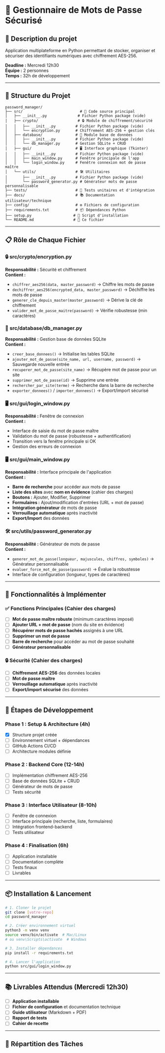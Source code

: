 # 🔐 Gestionnaire de Mots de Passe Sécurisé

## 📖 Description du projet
Application multiplateforme en Python permettant de stocker, organiser et sécuriser des identifiants numériques avec chiffrement AES-256.

**Deadline :** Mercredi 12h30  
**Équipe :** 2 personnes  
**Temps :** 32h de développement

---

## 📁 Structure du Projet

```
password_manager/
├── src/                          # 🐍 Code source principal
│   ├── __init__.py              # Fichier Python package (vide)
│   ├── crypto/                  # 🔒 Module de chiffrement/sécurité
│   │   ├── __init__.py         # Fichier Python package (vide)
│   │   └── encryption.py       # Chiffrement AES-256 + gestion clés
│   ├── database/               # 💾 Module base de données
│   │   ├── __init__.py         # Fichier Python package (vide)
│   │   └── db_manager.py       # Gestion SQLite + CRUD
│   ├── gui/                    # 🖥️ Interface graphique (Tkinter)
│   │   ├── __init__.py         # Fichier Python package (vide)
│   │   ├── main_window.py      # Fenêtre principale de l'app
│   │   └── login_window.py     # Fenêtre connexion mot de passe maître
│   └── utils/                  # 🛠️ Utilitaires
│       ├── __init__.py         # Fichier Python package (vide)
│       └── password_generator.py # Générateur mots de passe personnalisable
├── tests/                      # 🧪 Tests unitaires et d'intégration
├── docs/                       # 📚 Documentation utilisateur/technique
├── config/                     # ⚙️ Fichiers de configuration
├── requirements.txt            # 📦 Dépendances Python
├── setup.py                   # 🔧 Script d'installation
└── README.md                  # 📖 Ce fichier
```

---

## 📋 Rôle de Chaque Fichier

### 🔒 **src/crypto/encryption.py**
**Responsabilité :** Sécurité et chiffrement  
**Contient :**
- `chiffrer_aes256(data, master_password)` → Chiffre les mots de passe
- `dechiffrer_aes256(encrypted_data, master_password)` → Déchiffre les mots de passe
- `generer_cle_depuis_master(master_password)` → Dérive la clé de chiffrement
- `valider_mot_de_passe_maitre(password)` → Vérifie robustesse (min caractères)

### 💾 **src/database/db_manager.py**
**Responsabilité :** Gestion base de données SQLite  
**Contient :**
- `creer_base_donnees()` → Initialise les tables SQLite
- `ajouter_mot_de_passe(site_name, url, username, password)` → Sauvegarde nouvelle entrée
- `recuperer_mot_de_passe(site_name)` → Récupère mot de passe pour un site
- `supprimer_mot_de_passe(id)` → Supprime une entrée
- `rechercher_par_site(terme)` → Recherche dans la barre de recherche
- `exporter_donnees()` / `importer_donnees()` → Export/import sécurisé

### 🖥️ **src/gui/login_window.py**
**Responsabilité :** Fenêtre de connexion  
**Contient :**
- Interface de saisie du mot de passe maître
- Validation du mot de passe (robustesse + authentification)
- Transition vers la fenêtre principale si OK
- Gestion des erreurs de connexion

### 🖥️ **src/gui/main_window.py**
**Responsabilité :** Interface principale de l'application  
**Contient :**
- **Barre de recherche** pour accéder aux mots de passe
- **Liste des sites** avec **nom en évidence** (cahier des charges)
- **Boutons :** Ajouter, Modifier, Supprimer
- **Formulaires :** Ajout/modification d'entrées (URL + mot de passe)
- **Intégration générateur** de mots de passe
- **Verrouillage automatique** après inactivité
- **Export/Import** des données

### 🛠️ **src/utils/password_generator.py**
**Responsabilité :** Générateur de mots de passe  
**Contient :**
- `generer_mot_de_passe(longueur, majuscules, chiffres, symboles)` → Générateur personnalisable
- `evaluer_force_mot_de_passe(password)` → Évalue la robustesse
- Interface de configuration (longueur, types de caractères)

---

## 🎯 Fonctionnalités à Implémenter

### ✅ Fonctions Principales (Cahier des charges)
- [ ] **Mot de passe maître robuste** (minimum caractères imposé)
- [ ] **Ajouter URL + mot de passe** (nom du site en évidence)
- [ ] **Récupérer mots de passe hachés** assignés à une URL
- [ ] **Supprimer un mot de passe**
- [ ] **Barre de recherche** pour accéder au mot de passe souhaité
- [ ] **Générateur personnalisable**

### 🔒 Sécurité (Cahier des charges)
- [ ] **Chiffrement AES-256** des données locales
- [ ] **Mot de passe maître**
- [ ] **Verrouillage automatique** après inactivité
- [ ] **Export/import sécurisé** des données

---

## 🚀 Étapes de Développement

### **Phase 1 : Setup & Architecture (4h)**
- [x] Structure projet créée
- [ ] Environnement virtuel + dépendances
- [ ] GitHub Actions CI/CD
- [ ] Architecture modules définie

### **Phase 2 : Backend Core (12-14h)**
- [ ] Implémentation chiffrement AES-256
- [ ] Base de données SQLite + CRUD
- [ ] Générateur de mots de passe
- [ ] Tests sécurité

### **Phase 3 : Interface Utilisateur (8-10h)**
- [ ] Fenêtre de connexion
- [ ] Interface principale (recherche, liste, formulaires)
- [ ] Intégration frontend-backend
- [ ] Tests utilisateur

### **Phase 4 : Finalisation (6h)**
- [ ] Application installable
- [ ] Documentation complète
- [ ] Tests finaux
- [ ] Livrables

---

## 📦 Installation & Lancement

```bash
# 1. Cloner le projet
git clone [votre-repo]
cd password_manager

# 2. Créer environnement virtuel
python3 -m venv venv
source venv/bin/activate  # Mac/Linux
# ou venv\Scripts\activate  # Windows

# 3. Installer dépendances
pip install -r requirements.txt

# 4. Lancer l'application
python src/gui/login_window.py
```

---

## 📚 Livrables Attendus (Mercredi 12h30)
- [ ] **Application installable**
- [ ] **Fichier de configuration** et documentation technique
- [ ] **Guide utilisateur** (Markdown + PDF)
- [ ] **Rapport de tests**
- [ ] **Cahier de recette**

---

## 👥 Répartition des Tâches
